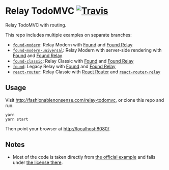# Relay TodoMVC [![Travis][build-badge]][build]
Relay TodoMVC with routing.

This repo includes multiple examples on separate branches:

- [`found-modern`](https://github.com/taion/relay-todomvc/tree/found-modern): Relay Modern with [Found] and [Found Relay]
- [`found-modern-universal`](https://github.com/taion/relay-todomvc/tree/found-modern-universal): Relay Modern with server-side rendering with [Found] and [Found Relay]
- [`found-classic`](https://github.com/taion/relay-todomvc/tree/found-classic): Relay Classic with [Found] and [Found Relay]
- [`found`](https://github.com/taion/relay-todomvc/tree/found): Legacy Relay with [Found] and [Found Relay]
- [`react-router`](https://github.com/taion/relay-todomvc/tree/react-router): Relay Classic with [React Router](https://reacttraining.com/react-router/) and [`react-router-relay`](https://github.com/relay-tools/react-router-relay)

## Usage

Visit http://fashionablenonsense.com/relay-todomvc, or clone this repo and run:

```shell
yarn
yarn start
```

Then point your browser at [http://localhost:8080/](http://localhost:8080/).

## Notes

- Most of the code is taken directly from [the official example](https://github.com/relayjs/relay-examples/tree/master/todo) and falls under [the license there](https://github.com/relayjs/relay-examples/tree/master/todo#license).

[Found]: https://github.com/4Catalyzer/found
[Found Relay]: https://github.com/4Catalyzer/found-relay

[build-badge]: https://img.shields.io/travis/taion/relay-todomvc/master.svg
[build]: https://travis-ci.org/taion/relay-todomvc
